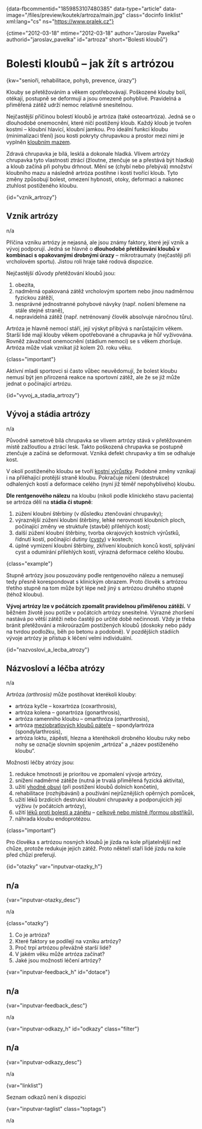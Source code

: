
{data-fbcommentid="1859853107480385" data-type="article" data-image="/files/preview/koutek/artroza/main.jpg" class="docinfo linklist" xml:lang="cs" ns="https://www.pralek.cz"}

{ctime="2012-03-18" mtime="2012-03-18" author="Jaroslav Pavelka" authorid="jaroslav_pavelka" id="artroza" short="Bolesti kloubů"}

# Bolesti kloubů – jak žít s artrózou

<!-- generated attribute kw by user_udpatekw.sh on 2020-04-10, do not edit -->

{kw="senioři, rehabilitace, pohyb, prevence, úrazy"}

Klouby se přetěžováním a věkem opotřebovávají. Poškozené klouby bolí, otékají, postupně se deformují a jsou omezeně pohyblivé. Pravidelná a přiměřená zátěž udrží nemoc relativně snesitelnou.

Nejčastější příčinou bolestí kloubů je artróza (také osteoartróza). Jedná se o dlouhodobé onemocnění, které ničí postižený kloub. Každý kloub je tvořen kostmi – kloubní hlavicí, kloubní jamkou. Pro ideální funkci kloubu (minimalizaci tření) jsou kosti pokryty chrupavkou a prostor mezi nimi je vyplněn [kloubním mazem][1].

Zdravá chrupavka je bílá, lesklá a dokonale hladká. Vlivem artrózy chrupavka tyto vlastnosti ztrácí (žloutne, ztenčuje se a přestává být hladká) a kloub začíná při pohybu drhnout. Mění se (chybí nebo přebývá) množství kloubního mazu a následně artróza postihne i kosti tvořící kloub. Tyto změny způsobují bolest, omezení hybnosti, otoky, deformaci a nakonec ztuhlost postiženého kloubu.

{id="vznik_artrozy"}

## Vznik artrózy

n/a

Příčina vzniku artrózy je nejasná, ale jsou známy faktory, které její vznik a vývoj podporují. Jedná se hlavně o **dlouhodobé přetěžování kloubů v kombinaci s opakovanými drobnými úrazy** – mikrotraumaty (nejčastěji při vrcholovém sportu). Jistou roli hraje také rodová dispozice.

Nejčastější důvody přetěžování kloubů jsou:

  1. obezita,
  2. nadměrná opakovaná zátěž vrcholovým sportem nebo jinou nadměrnou fyzickou zátěží,
  3. nesprávné jednostranné pohybové návyky (např. nošení břemene na stále stejné straně),
  4. nepravidelná zátěž (např. netrénovaný člověk absolvuje náročnou tůru).

Artróza je hlavně nemocí stáří, její výskyt přibývá s narůstajícím věkem. Starší lidé mají klouby věkem opotřebované a chrupavka je hůř vyživována. Rovněž závažnost onemocnění (stádium nemoci) se s věkem zhoršuje. Artróza může však vznikat již kolem 20. roku věku.

{class="important"}

Aktivní mladí sportovci si často vůbec neuvědomují, že bolest kloubu nemusí být jen přirozená reakce na sportovní zátěž, ale že se již může jednat o počínající artrózu.

{id="vyvoj\_a\_stadia_artrozy"}

## Vývoj a stádia artrózy

n/a

Původně sametově bílá chrupavka se vlivem artrózy stává v přetěžovaném místě zažloutlou a ztrácí lesk. Takto poškozená chrupavka se postupně ztenčuje a začíná se deformovat. Vzniká defekt chrupavky a tím se odhaluje kost.

V okolí postiženého kloubu se tvoří [kostní výrůstky][2]. Podobné změny vznikají i na přiléhající protější straně kloubu. Pokračuje ničení (destrukce) odhalených kostí a deformace celého (nyní již téměř nepohyblivého) kloubu.

**Dle rentgenového nálezu** na kloubu (nikoli podle klinického stavu pacienta) se artróza dělí na **stádia či stupně**:

  1. zúžení kloubní štěrbiny (v důsledku ztenčování chrupavky);
  2. výraznější zúžení kloubní štěrbiny, lehké nerovnosti kloubních ploch, počínající změny ve struktuře (stavbě) přilehlých kostí;
  3. další zúžení kloubní štěrbiny, tvorba okrajových kostních výrůstků, řídnutí kostí, počínající dutiny ([cysty][3]) v kostech;
  4. úplné vymizení kloubní štěrbiny, zkřivení kloubních konců kostí, splývání cyst a odumírání přilehlých kostí, výrazná deformace celého kloubu.

{class="example"}

Stupně artrózy jsou posuzovány podle rentgenového nálezu a nemusejí tedy přesně korespondovat s klinickým obrazem. Proto člověk s artrózou třetího stupně na tom může být lépe než jiný s artrózou druhého stupně (téhož kloubu).

**Vývoj artrózy lze v počátcích zpomalit pravidelnou přiměřenou zátěží.** V běžném životě jsou potíže v počátcích artrózy snesitelné. Výrazné zhoršení nastává po větší zátěži nebo častěji po určité době nečinnosti. Vždy je třeba bránit přetěžování a mikroúrazům postižených kloubů (doskoky nebo pády na tvrdou podložku, běh po betonu a podobně). V pozdějších stádiích vývoje artrózy je přístup k léčení velmi individuální.

{id="nazvoslovi\_a\_lecba_atrozy"}

## Názvosloví a léčba atrózy

n/a

Artróza _(arthrosis)_ může postihovat kterékoli klouby:

  * artróza kyčle – koxartróza (coxarthrosis),
  * artróza kolena – gonartróza (gonarthrosis),
  * artróza ramenního kloubu – omarthróza (omarthrosis),
  * artróza [meziobratlových kloubů páteře][4] – spondylartróza (spondylarthrosis),
  * artróza loktu, zápěstí, hlezna a kteréhokoli drobného kloubu ruky nebo nohy se označje slovním spojením „artróza“ a „název postiženého kloubu“.

Možnosti léčby atrózy jsou:

  1. redukce hmotnosti je prioritou ve zpomalení vývoje artrózy,
  2. snížení nadměrné zátěže (nutná je trvalá přiměřená fyzická aktivita),
  3. užití [vhodné obuvi][5] (při postižení kloubů dolních končetin),
  4. rehabilitace (rozhýbávání) a používání nejrůznějších opěrných pomůcek,
  5. užití léků brzdících destrukci kloubní chrupavky a podporujících její výživu (v počátcích artrózy),
  6. užití [léků proti bolesti a zánětu][6] – [celkově nebo místně (formou obstřiků)][7],
  7. náhrada kloubu endoprotézou.

{class="important"}

Pro člověka s artrózou nosných kloubů je jízda na kole přijatelnější než chůze, protože redukuje jejich zátěž. Proto někteří staří lidé jízdu na kole před chůzí preferují.

{id="otazky" var="inputvar-otazky_h"}

## n/a

{var="inputvar-otazky_desc"}

n/a

{class="otazky"}

  1. Co je artróza?
  2. Které faktory se podílejí na vzniku artrózy?
  3. Proč trpí artrózou převážně starší lidé?
  4. V jakém věku může artróza začínat?
  5. Jaké jsou možnosti léčení artrózy?

{var="inputvar-feedback_h" id="dotace"}

## n/a

{var="inputvar-feedback_desc"}

n/a

{var="inputvar-odkazy_h" id="odkazy" class="filter"}

## n/a

{var="inputvar-odkazy_desc"}

n/a

{var="linklist"}

Seznam odkazů není k dispozici

{var="inputvar-taglist" class="toptags"}

n/a

 [1]: onemocneni_slach
 [2]: patni_ostruha
 [3]: nezhoubne_nadory
 [4]: bolesti_v_zadech_houser
 [5]: vhodna_obuv
 [6]: leky_proti_bolesti
 [7]: lekove_formy


